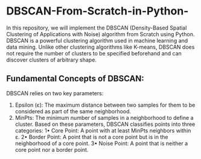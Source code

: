 # DBSCAN-From-Scratch-in-Python-

In this repository, we will implement the DBSCAN (Density-Based Spatial Clustering of Applications with Noise) algorithm from Scratch using Python. 
DBSCAN is a powerful clustering algorithm used in machine learning and data mining. Unlike other clustering algorithms like K-means, DBSCAN does not require the number of clusters to be specified beforehand and can discover clusters of arbitrary shape.

## Fundamental Concepts of DBSCAN:

DBSCAN relies on two key parameters:  
  1. Epsilon (ε): The maximum distance between two samples for them to be considered as part of the same neighborhood.
  2. MinPts: The minimum number of samples in a neighborhood to define a cluster.
Based on these parameters, DBSCAN classifies points into three categories:
  1• Core Point: A point with at least MinPts neighbors within ε.
  2• Border Point: A point that is not a core point but is in the neighborhood of a core point.
  3• Noise Point: A point that is neither a core point nor a border point.

